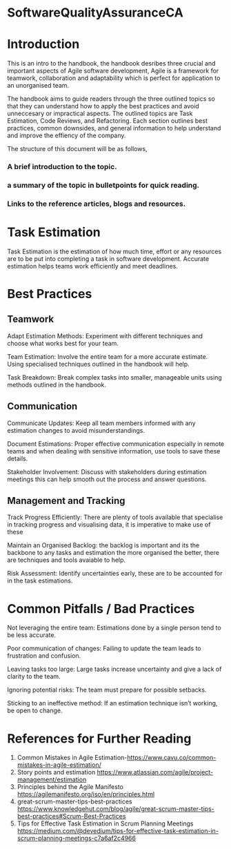 # SoftwareQualityAssuranceCA

# Introduction

This is an intro to the handbook, the handbook desribes three crucial and important aspects of Agile software development, Agile is a framework for teamwork, collaboration and adaptability which is perfect for application to an unorganised team.

The handbook aims to guide readers through the three outlined topics so that they can understand how to apply the best practices and avoid unneccesary or impractical aspects. The outlined topics are Task Estimation, Code Reviews, and Refactoring. Each section outlines best practices, common downsides, and general information to help understand and improve the effiency of the company. 

The structure of this document will be as follows,

### A brief introduction to the topic.

### a summary of the topic in bulletpoints for quick reading.

### Links to the reference articles, blogs and resources.


# Task Estimation 

Task Estimation is the estimation of how much time, effort or any resources are to be put into completing a task in software development. Accurate estimation helps teams work efficiently and meet deadlines.

# Best Practices

## Teamwork

Adapt Estimation Methods: Experiment with different techniques and choose what works best for your team.

Team Estimation: Involve the entire team for a more accurate estimate. Using specialised techniques outlined in the handbook will help.

Task Breakdown: Break complex tasks into smaller, manageable units using methods outlined in the handbook. 

## Communication

Communicate Updates: Keep all team members informed with any estimation changes to avoid misunderstandings.

Document Estimations: Proper effective communication especially in remote teams and when dealing with sensitive information, use tools to save these details.

Stakeholder Involvement: Discuss with stakeholders during estimation meetings this can help smooth out the process and answer questions.

## Management and Tracking

Track Progress Efficiently: There are plenty of tools available that specialise in tracking progress and visualising data, it is imperative to make use of these

Maintain an Organised Backlog: the backlog is important and its the backbone to any tasks and estimation the more organised the better, there are techniques and tools avaiable to help.

Risk Assessment: Identify uncertainties early, these are to be accounted for in the task estimations.

# Common Pitfalls / Bad Practices

Not leveraging the entire team: Estimations done by a single person tend to be less accurate.

Poor communication of changes: Failing to update the team leads to frustration and confusion.

Leaving tasks too large: Large tasks increase uncertainty and give a lack of clarity to the team.

Ignoring potential risks: The team must prepare for possible setbacks.

Sticking to an ineffective method: If an estimation technique isn’t working, be open to change.

# References for Further Reading
1. Common Mistakes in Agile Estimation-https://www.cavu.co/common-mistakes-in-agile-estimation/
2. Story points and estimation https://www.atlassian.com/agile/project-management/estimation
3. Principles behind the Agile Manifesto https://agilemanifesto.org/iso/en/principles.html
4. great-scrum-master-tips-best-practices https://www.knowledgehut.com/blog/agile/great-scrum-master-tips-best-practices#Scrum-Best-Practices
5. Tips for Effective Task Estimation in Scrum Planning Meetings https://medium.com/@devedium/tips-for-effective-task-estimation-in-scrum-planning-meetings-c7a6af2c4966

